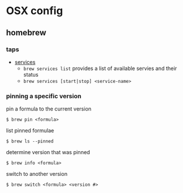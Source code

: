 # OSX config

## homebrew

### taps

* [services](https://github.com/Homebrew/homebrew-services)
    * `brew services list` provides a list of available servies and their status
    * `brew services [start|stop] <service-name>`


### pinning a specific version

pin a formula to the current version
```
$ brew pin <formula>
```

list pinned formulae
```
$ brew ls --pinned
```

determine version that was pinned
```
$ brew info <formula>
```

switch to another version
```
$ brew switch <formula> <version #>
